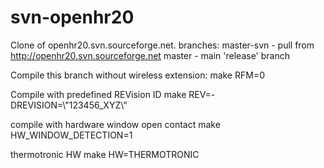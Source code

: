 svn-openhr20
============

Clone of openhr20.svn.sourceforge.net.
branches: master-svn - pull from http://openhr20.svn.sourceforge.net
          master - main 'release' branch


Compile this branch without wireless extension:
make RFM=0

Compile with predefined REVision ID
make REV=-DREVISION=\\\"123456_XYZ\\\"

compile with hardware window open contact
make HW_WINDOW_DETECTION=1

thermotronic HW
make HW=THERMOTRONIC

